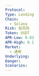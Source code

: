 ```yaml
---
Protocol: 
Type: Lending
Chain:
  - Solana
Risk: 低风险
Token: USDT
APR-Low: 0.03
APR-High: 0.1
Market:
  - 通用
Underlying: 
Danger: 
Scenarios: 
---
```

